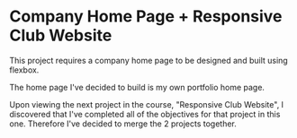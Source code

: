 # Company Home Page + Responsive Club Website

This project requires a company home page to be designed and built using flexbox.

The home page I've decided to build is my own portfolio home page.

Upon viewing the next project in the course, "Responsive Club Website", I discovered that I've completed all of the objectives for that project in this one.
Therefore I've decided to merge the 2 projects together. 
